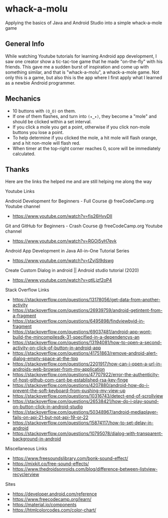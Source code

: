 # whack-a-molu
Applying the basics of Java and Android Studio into a simple whack-a-mole game

## General Info
While watching Youtube tutorials for learning Android app development, I saw one creator show a tic-tac-toe game that he made "on-the-fly" with his friends. This gave me a sudden burst of inspiration and come up with something similar, and that is "whack-a-molu", a whack-a-mole game. Not only this is a game, but also this is the app where I first apply what I learned as a newbie Android programmer.

## Mechanics
* 10 buttons with `(O‿O)` on them.
* If one of them flashes, and turn into `(✦‿✦)`, they become a "mole" and should be clicked within a set interval.
* If you click a mole you get a point, otherwise if you click non-mole buttons you lose a point.
* To help determine if you clicked the mole, a hit mole will flash orange, and a hit non-mole will flash red.
* When timer at the top-right corner reaches 0, score will be immediately calculated.

## Thanks
Here are the links the helped me and are still helping me along the way

Youtube Links

Android Development for Beginners - Full Course @ freeCodeCamp.org Youtube channel
* https://www.youtube.com/watch?v=fis26HvvDII

Git and GitHub for Beginners - Crash Course @ freeCodeCamp.org Youtube channel
* https://www.youtube.com/watch?v=RGOj5yH7evk

Android App Development in Java All-in-One Tutorial Series
* https://www.youtube.com/watch?v=tZvjSl9dswg

Create Custom Dialog in android || Android studio tutorial (2020)
* https://www.youtube.com/watch?v=qtILjzf2oP4

Stack Overflow Links
* https://stackoverflow.com/questions/13178056/get-data-from-another-activity
* https://stackoverflow.com/questions/26939759/android-getintent-from-a-fragment
* https://stackoverflow.com/questions/6495898/findviewbyid-in-fragment
* https://stackoverflow.com/questions/69037481/android-app-wont-build-the-mincompilesdk-31-specified-in-a-dependencys-an
* https://stackoverflow.com/questions/13194081/how-to-open-a-second-activity-on-click-of-button-in-android-app
* https://stackoverflow.com/questions/41751863/remove-android-alert-dialog-empty-space-at-the-top
* https://stackoverflow.com/questions/2201917/how-can-i-open-a-url-in-androids-web-browser-from-my-application
* https://stackoverflow.com/questions/47707922/error-the-authenticity-of-host-github-com-cant-be-established-rsa-key-finge
* https://stackoverflow.com/questions/4207880/android-how-do-i-prevent-the-soft-keyboard-from-pushing-my-view-up
* https://stackoverflow.com/questions/10316743/detect-end-of-scrollview
* https://stackoverflow.com/questions/26538421/how-do-i-play-sound-on-button-click-in-android-studio
* https://stackoverflow.com/questions/50348967/android-mediaplayer-fails-on-api-21-but-not-api-19-or-22
* https://stackoverflow.com/questions/15874117/how-to-set-delay-in-android
* https://stackoverflow.com/questions/10795078/dialog-with-transparent-background-in-android

Miscellaneous Links

* https://www.freesoundslibrary.com/bonk-sound-effect/
* https://mixkit.co/free-sound-effects/
* https://www.thedroidsonroids.com/blog/difference-between-listview-recyclerview

Sites
* https://developer.android.com/reference
* https://www.freecodecamp.org/learn/
* https://material.io/components
* https://htmlcolorcodes.com/color-chart/